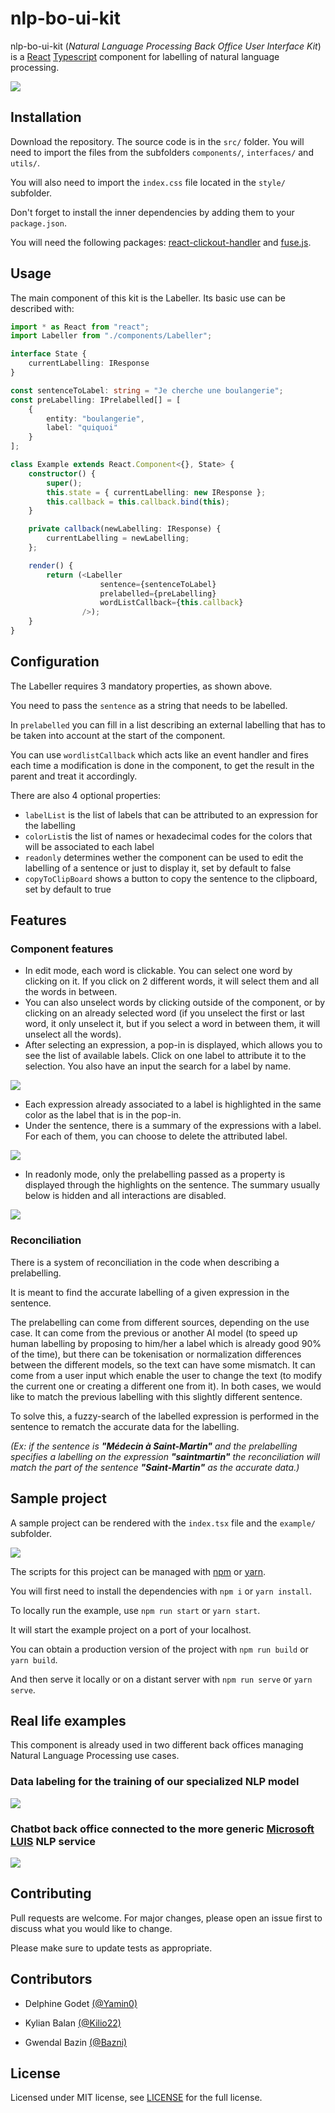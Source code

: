 # nlp-bo-ui-kit

nlp-bo-ui-kit (*Natural Language Processing Back Office User Interface Kit*) is a [React](https://reactjs.org/) [Typescript](https://www.typescriptlang.org/) component for labelling of natural language processing.

![](/src/example/example-edit.png)

## Installation

Download the repository. The source code is in the `src/` folder. You will need to import the files from the subfolders `components/`, `interfaces/` and `utils/`.

You will also need to import the `index.css` file located in the `style/` subfolder.

Don't forget to install the inner dependencies by adding them to your `package.json`.

You will need the following packages: [react-clickout-handler](https://www.npmjs.com/package/react-clickout-handler) and [fuse.js](https://fusejs.io/).

## Usage

The main component of this kit is the Labeller. Its basic use can be described with:

```typescript jsx
import * as React from "react";
import Labeller from "./components/Labeller";

interface State {
    currentLabelling: IResponse
}

const sentenceToLabel: string = "Je cherche une boulangerie";
const preLabelling: IPrelabelled[] = [
    {
        entity: "boulangerie",
        label: "quiquoi"
    }
];

class Example extends React.Component<{}, State> {
    constructor() {
        super();
        this.state = { currentLabelling: new IResponse };
        this.callback = this.callback.bind(this);
    }

    private callback(newLabelling: IResponse) {
        currentLabelling = newLabelling;
    };

    render() {
        return (<Labeller
                    sentence={sentenceToLabel}
                    prelabelled={preLabelling}
                    wordListCallback={this.callback}
                />);    
    }
}

```

## Configuration

The Labeller requires 3 mandatory properties, as shown above.

You need to pass the `sentence` as a string that needs to be labelled.

In `prelabelled` you can fill in a list describing an external labelling that has to be taken into account at the start of the component.

You can use `wordlistCallback` which acts like an event handler and fires each time a modification is done in the component, to get the result in the parent and treat it accordingly.

There are also 4 optional properties:

- `labelList` is the list of labels that can be attributed to an expression for the labelling
- `colorList`is the list of names or hexadecimal codes for the colors that will be associated to each label
- `readonly` determines wether the component can be used to edit the labelling of a sentence or just to display it, set by default to false
- `copyToClipBoard` shows a button to copy the sentence to the clipboard, set by default to true

## Features

### Component features
- In edit mode, each word is clickable. You can select one word by clicking on it.
If you click on 2 different words, it will select them and all the words in between.
- You can also unselect words by clicking outside of the component, or by clicking on an already selected word
(if you unselect the first or last word, it only unselect it, but if you select a word in between them, it will unselect all the words).
- After selecting an expression, a pop-in is displayed, which allows you to see the list of available labels.
Click on one label to attribute it to the selection. You also have an input the search for a label by name.

![](/src/example/example-edit.png)

- Each expression already associated to a label is highlighted in the same color as the label that is in the pop-in.
- Under the sentence, there is a summary of the expressions with a label. For each of them, you can choose to delete the attributed label.

![](/src/example/example-labelled.png)

- In readonly mode, only the prelabelling passed as a property is displayed through the highlights on the sentence.
 The summary usually below is hidden and all interactions are disabled.

![](/src/example/example-readonly.png)

### Reconciliation

There is a system of reconciliation in the code when describing a prelabelling.

It is meant to find the accurate labelling of a given expression in the sentence.

The prelabelling can come from different sources, depending on the use case.
It can come from the previous or another AI model (to speed up human labelling by proposing to him/her a label which is already good 90% of the time), but there can be tokenisation or normalization differences between the different models, so the text can have some mismatch.
It can come from a user input which enable the user to change the text (to modify the current one or creating a different one from it).
In both cases, we would like to match the previous labelling with this slightly different sentence.

To solve this, a fuzzy-search of the labelled expression is performed in the sentence to rematch the accurate data for the labelling.

*(Ex: if the sentence is **"Médecin à Saint-Martin"** and the prelabelling specifies a labelling on the expression **"saintmartin"** 
 the reconciliation will match the part of the sentence **"Saint-Martin"** as the accurate data.)*

## Sample project

A sample project can be rendered with the `index.tsx` file and the `example/` subfolder.

![](/src/example/example-full.png)

The scripts for this project can be managed with [npm](https://www.npmjs.com/) or [yarn](https://yarnpkg.com/).

You will first need to install the dependencies with `npm i` or `yarn install`.

To locally run the example, use `npm run start` or `yarn start`.

It will start the example project on a port of your localhost.

You can obtain a production version of the project with `npm run build` or `yarn build`.

And then serve it locally or on a distant server with `npm run serve` or `yarn serve`.

## Real life examples

This component is already used in two different back offices managing Natural Language Processing use cases.

### Data labeling for the training of our specialized NLP model

![](/src/example/example-crowd-labeling.png)

### Chatbot back office connected to the more generic [Microsoft LUIS](https://www.luis.ai/) NLP service

![](/src/example/example-luis-chatbot.png)

## Contributing

Pull requests are welcome. For major changes, please open an issue first to discuss what you would like to change.

Please make sure to update tests as appropriate.

## Contributors

- Delphine Godet [(@Yamin0)](https://github.com/Yamin0)

- Kylian Balan [(@Kilio22)](https://github.com/Kilio22)

- Gwendal Bazin [(@Bazni)](https://github.com/Bazni)

## License

Licensed under MIT license, see [LICENSE](LICENSE) for the full license.
